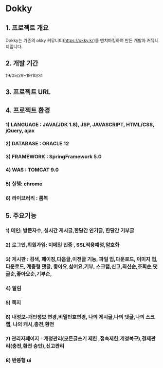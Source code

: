 # Dokky 

## 1. 프로젝트 개요

Dokky는 기존의 okky 커뮤니티(https://okky.kr)를 벤치마킹하여 만든 개발자 커뮤니티입니다.

## 2. 개발 기간
19/05/29~19/10/31

## 3. 프로젝트 URL


## 4. 프로젝트 환경
  ### 1) LANGUAGE : JAVA(JDK 1.8), JSP, JAVASCRIPT, HTML/CSS, jQuery, ajax
  ### 2) DATABASE : ORACLE 12
  ### 3) FRAMEWORK : SpringFramework 5.0
  ### 4) WAS : TOMCAT 9.0
  ### 5) 실행: chrome
  ### 6) 라이브러리 : 롬복

## 5. 주요기능

### 1) 메인: 방문자수, 실시간 게시글,한달간 인기글, 한달간 기부글
### 2) 로그인,회원가입: 이메일 인증 , SSL적용예정,암호화
### 3) 게시판 : 검색, 페이징,다음글,이전글 기능, 파일 업,다운로드, 이미지 업,다운로드, 계층형 댓글, 좋아요,싫어요,기부, 스크랩,신고,최신순,조회순,댓글순,좋아요순,기부순,
### 4) 알림
### 5) 쪽지
### 6) 내정보-개인정보 변경,비밀번호변경, 나의 게시글,나의 댓글,나의 스크랩, 나의 캐시,충전,환전
### 7) 관리자페이지 - 계정관리(모든글쓰기 제한 ,접속제한,계정복구),결제관리(충전,환전 승인),신고관리
### 8)  반응형 ui



